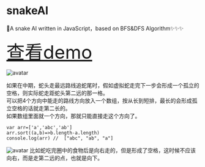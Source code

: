 # snakeAI
🚀A snake AI written in JavaScript，based on BFS&amp;DFS Algorithm✨✨✨

<font size=70>[查看demo](https://jarrelljiang.github.io/snakeAI/)</font>

![avatar](https://tool.gifhome.com/giftools/compress/preview?name=27ea384e9d4084de4fd020883186ab41&w=307&q=40)

如果在中期，蛇头走最远路线追蛇尾时，假如虚拟蛇走完下一步会形成一个孤立的空格，则实际蛇走距蛇头第二远的那一格。  
可以把4个方向中能走的路线方向放入一个数组，按从长到短排，最长的会形成孤立空格的话就走第二长的。  
如果数组里面就一个方向，那就只能直接走这个方向了。
    
    var arr=['a','abc','ab']
    arr.sort((a,b)=>b.length-a.length)
    console.log(arr) //  ["abc", "ab", "a"]
![avatar](https://github.com/jarrelljiang/snakeAI/blob/master/images/1.png?raw=true)
比如蛇吃完圈中的食物后是向右走的，但是形成了空格，这时候不应该向右，而是走第二远的点，也就是向下。

